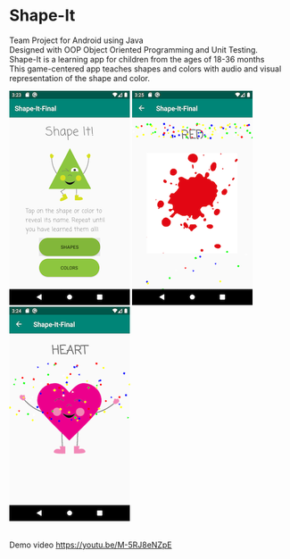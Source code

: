 # Shape-It

Team Project for Android using Java<br>
Designed with OOP Object Oriented Programming and Unit Testing.<br>
Shape-It is a learning app for children from the ages of 18-36 months<br>
This game-centered app teaches shapes and colors with audio and visual representation of the shape and color.<br>

![Splash Screen](/images/splash_screen.png) 
![Red color](/images/red_color_celebrate.png)
![Pink Heart](/images/pink_heart.png)

<br>Demo video https://youtu.be/M-5RJ8eNZpE
